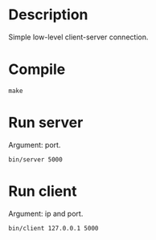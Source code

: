 # Description

Simple low-level client-server connection.

# Compile
```
make
```

# Run server
Argument: port.
```
bin/server 5000
```

# Run client
Argument: ip and port.
```
bin/client 127.0.0.1 5000
```

